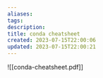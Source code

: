 ```yaml
---
aliases: 
tags: 
description:
title: conda cheatsheet
created: 2023-07-15T22:00:06
updated: 2023-07-15T22:00:21
---
```

![[conda-cheatsheet.pdf]]
